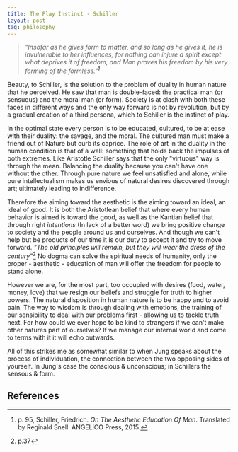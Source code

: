 ```yaml
---
title: The Play Instinct - Schiller
layout: post
tag: philosophy
---
```


>*"Insofar as he gives form to matter, and so long as he gives it, he is invulnerable to her influences; for nothing can injure a spirit except what deprives it of freedom, and Man proves his freedom by his very forming of the formless."[^1]*

Beauty, to Schiller, is the solution to the problem of duality in human nature that he perceived.  He saw that man is double-faced: the practical man (or sensuous) and the moral man (or form). Society is at clash with both these faces in different ways and the only way forward is not by revolution, but by a gradual creation of a third persona, which to Schiller is the instinct of play.

In the optimal state every person is to be educated, cultured, to be at ease with their duality: the savage, and the moral. The cultured man must make a friend out of Nature but curb its caprice. The role of art in the duality in the human condition is that of a wall: something that holds back the impulses of both extremes. Like Aristotle Schiller says that the only "virtuous" way is through the mean. Balancing the duality because you can't have one without the other. Through pure nature we feel unsatisfied and alone, while pure intellectualism makes us envious of natural desires discovered through art; ultimately leading to indifference.

Therefore the aiming toward the aesthetic is the aiming toward an ideal, an ideal of good. It is both the Aristotlean belief that where every human behavior is aimed is toward the good, as well as the Kantian belief that through right *intentions* (In lack of a better word) we bring positive change to society and the people around us and ourselves. And though we can't help but be products of our time it is our duty to accept it and try to move forward. *"The old principles will remain, but they will wear the dress of the century"*[^2] No dogma can solve the spiritual needs of humanity, only the proper - aesthetic - education of man will offer the freedom for people to stand alone.

However we are, for the most part, too occupied with desires (food, water, money, love) that we resign our beliefs and struggle for truth to higher powers. The natural disposition in human nature is to be happy and to avoid pain. The way to wisdom is through dealing with emotions, the training of our sensibility to deal with our problems first - allowing us to tackle truth next. For how could we ever hope to be kind to strangers if we can't make other natures part of ourselves? If we manage our internal world and come to terms with it it will echo outwards.

All of this strikes me as somewhat similar to when Jung speaks about the process of individuation, the connection between the two opposing sides of yourself. In Jung's case the conscious & unconscious; in Schillers the sensous & form.

## References
[^1]: p. 95, Schiller, Friedrich. *On The Aesthetic Education Of Man*. Translated by Reginald Snell. ANGELICO Press, 2015.
[^2]:  p.37
